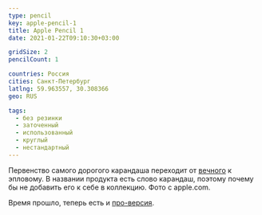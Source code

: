 ```yaml
---
type: pencil
key: apple-pencil-1
title: Apple Pencil 1
date: 2021-01-22T09:10:30+03:00

gridSize: 2
pencilCount: 1

countries: Россия
cities: Санкт-Петербург
latlng: 59.963557, 30.308366
geo: RUS

tags:
  - без резинки
  - заточенный
  - использованный
  - круглый
  - нестандартный
---
```


Первенство самого дорогого карандаша переходит от [вечного](?display=eternal) к эпловому. В названии продукта есть слово карандаш, поэтому почему бы не добавить его к себе в коллекцию. Фото с apple.com.

Время прошло, теперь есть и [про-версия](?display=apple-pencil-pro).
